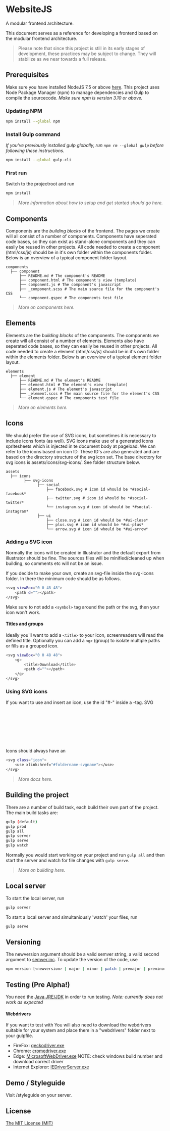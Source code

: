 # WebsiteJS

A modular frontend architecture.

This document serves as a reference for developing a frontend based on the modular frontend architecture.

> Please note that since this project is still in its early stages of development, these practices
may be subject to change. They will stabilize as we near towards a full release.

## Prerequisites
Make sure you have installed NodeJS 7.5 or above [here](http://www.nodejs.org).
This project uses Node Package Manager (npm) to manage dependencies and Gulp to compile the sourcecode.
*Make sure npm is version 3.10 or above.*

### Updating NPM
```sh
npm install --global npm
```

### Install Gulp command
*If you've previously installed gulp globally, run `npm rm --global gulp` before following these instructions.*
```sh
npm install --global gulp-cli
```

### First run
Switch to the projectroot and run
```sh
npm install
```

> *More information about how to setup and get started should go here.*

## Components
Components are the *building blocks* of the frontend. The pages we create will all consist of a number of components.
Components have seperated code bases, so they can exist as stand-alone components and they can easily be reused in other projects.
All code needed to create a component (html/css/js) should be in it's own folder within the components folder.
Below is an overview of a typical component folder layout.
```
components
  ├── component
      ├── README.md # The component's README
      ├── component.html # The component's view (template)
      ├── component.js # The component's javascript
      ├── _component.scss # The main source file for the component's CSS
      └── component.gspec # The components test file
```
> *More on components here.*


## Elements
Elements are the *building blocks* of the components. The components we create will all consist of a number of elements.
Elements also have seperated code bases, so they can easily be reused in other projects.
All code needed to create a element (html/css/js) should be in it's own folder within the elements folder.
Below is an overview of a typical element folder layout.
```
elements
  ├── element
      ├── README.md # The element's README
      ├── element.html # The element's view (template)
      ├── element.js # The element's javascript
      ├── _element.scss # The main source file for the element's CSS
      └── element.gspec # The components test file
```
> *More on elements here.*

## Icons
We should prefer the use of SVG icons, but sometimes it is necessary to include icons fonts (as well).
SVG icons make use of a generated icons spritesheets which is injected in te document body at pageload. We can refer to the icons based on icon ID.
These ID's are also generated and are based on the directory structure of the svg icon set. The base directory for svg icons is assets/icons/svg-icons/.
See folder structure below.
```
assets
  ├── icons
        ├── svg-icons
              ├── social
                  ├── facebook.svg # icon id whould be *#social-facebook*
                  ├── twitter.svg # icon id whould be *#social-twitter*
                  └── instagram.svg # icon id whould be *#social-instagram*
              ├── ui
                  ├── close.svg # icon id whould be *#ui-close*
                  ├── plus.svg # icon id whould be *#ui-plus*
                  └── arrow.svg # icon id whould be *#ui-arrow*
```

### Adding a SVG icon
Normally the icons will be created in Illustrator and the default export from illustrator should be fine. The sources files will be minified/cleaned up when building, so comments etc will not be an issue.

If you decide to make your own, create an svg-file inside the svg-icons folder. In there the minimum code should be as follows.
```sh
<svg viewBox="0 0 48 48">
    <path d=""></path>
</svg>
```
Make sure to not add a ```<symbol>``` tag around the path or the svg, then your icon won't work.

#### Titles and groups
Ideally you'll want to add a ```<title>``` to your icon, screenreaders will read the defined title.
Optionally you can add a ```<g>``` (group) to isolate multiple paths or fills as a grouped icon.
```sh
<svg viewBox="0 0 48 48">
    <g>
        <title>Download</title>
        <path d=""></path>
    </g>
</svg>
```

### Using SVG icons
If you want to use and insert an icon, use the id "#<foldername>-<svgname>" inside a <use>-tag. SVG Icons should always have an <svg>-tag with the minimum base class "icon". See below.
```sh
<svg class="icon">
    <use xlink:href="#foldername-svgname"></use>
</svg>
```

> *More docs here.*

## Building the project
There are a number of build task, each build their own part of the project.
The main build tasks are:
```sh
gulp (default)
gulp prod
gulp all
gulp server
gulp serve
gulp watch
```
Normally you would start working on your project and run ```gulp all``` and then start the server and watch for file changes with ```gulp serve```.

> *More on building here.*

## Local server
To start the local server, run
```sh
gulp server
```

To start a local server and simultaniously 'watch' your files, run
```sh
gulp serve
```

## Versioning
The newversion argument should be a valid semver string, a valid second argument to [semver.inc](https://github.com/npm/node-semver#functions).
To update the version of the code, use
```sh
npm version [<newversion> | major | minor | patch | premajor | preminor | prepatch | prerelease | from-git]
```

## Testing (Pre Alpha!)

You need the [Java JRE/JDK](http://www.oracle.com/technetwork/java/javase/downloads/index-jsp-138363.html#javasejdk) in order to run testing.
*Note: currently does not work as expected*

#### Webdrivers
If you want to test with You will also need to download the webdrivers suitable for your system and place them in a "webdrivers" folder next to your gulpfile.

* FireFox: [geckodriver.exe](https://github.com/mozilla/geckodriver/releases/)
* Chrome: [cromedriver.exe](http://chromedriver.storage.googleapis.com/index.html)
* Edge: [MicrosoftWebDriver.exe](http://go.microsoft.com/fwlink/?LinkId=619687) NOTE: check windows build number and download correct driver
* Internet Explorer: [IEDriverServer.exe](http://selenium-release.storage.googleapis.com/index.html)


## Demo / Styleguide

Visit /styleguide on your server.

## License

[The MIT License (MIT)](http://opensource.org/licenses/mit-license.php)

